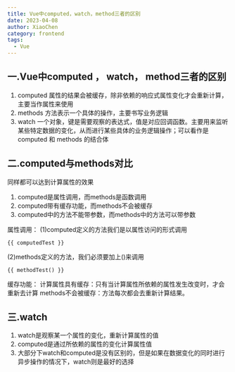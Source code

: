 ```yaml
---
title: Vue中computed，watch，method三者的区别
date: 2023-04-08
author: XiaoChen
category: frontend
tags:
  - Vue
---
```


## 一.Vue中computed ， watch， method三者的区别

1. computed 属性的结果会被缓存，除非依赖的响应式属性变化才会重新计算，主要当作属性来使用
2. methods 方法表示一个具体的操作，主要书写业务逻辑
3. watch 一个对象，键是需要观察的表达式，值是对应回调函数。主要用来监听某些特定数据的变化，从而进行某些具体的业务逻辑操作；可以看作是 computed 和 methods 的结合体

## 二.computed与methods对比

同样都可以达到计算属性的效果

1. computed是属性调用，而methods是函数调用
2. computed带有缓存功能，而methods不会被缓存
3. computed中的方法不能带参数，而methods中的方法可以带参数

属性调用：
(1)computed定义的方法我们是以属性访问的形式调用

```vue
{{ computedTest }}
```

(2)methods定义的方法，我们必须要加上()来调用

```vue
{{ methodTest() }}
```

缓存功能：
计算属性具有缓存：只有当计算属性所依赖的属性发生改变时，才会重新去计算
methods不会被缓存：方法每次都会去重新计算结果。

## 三.watch

1. watch是观察某一个属性的变化，重新计算属性的值
2. computed是通过所依赖的属性的变化计算属性值
3. 大部分下watch和computed是没有区别的，但是如果在数据变化的同时进行异步操作的情况下，watch则是最好的选择
